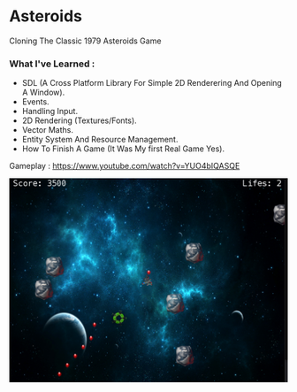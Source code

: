 # Asteroids

Cloning The Classic 1979 Asteroids Game

### What I've Learned :

- SDL (A Cross Platform Library For Simple 2D Renderering And Opening A Window).
- Events.
- Handling Input. 
- 2D Rendering (Textures/Fonts).
- Vector Maths.
- Entity System And Resource Management.
- How To Finish A Game (It Was My first Real Game Yes).

Gameplay : https://www.youtube.com/watch?v=YUO4bIQASQE
 
![PROJECT IMAGE](https://github.com/ProjectElon/Asteroids/blob/master/images/Screenshot.PNG)
